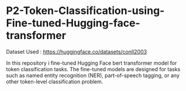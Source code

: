 # P2-Token-Classification-using-Fine-tuned-Hugging-face-transformer

Dataset Used : https://huggingface.co/datasets/conll2003

In this repository i fine-tuned Hugging Face bert transformer model for token classification tasks. The fine-tuned models are designed for tasks such as named entity recognition (NER), part-of-speech tagging, or any other token-level classification problem.

